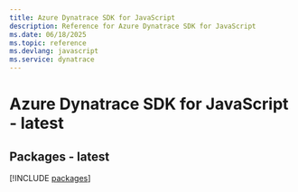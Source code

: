 ```yaml
---
title: Azure Dynatrace SDK for JavaScript
description: Reference for Azure Dynatrace SDK for JavaScript
ms.date: 06/18/2025
ms.topic: reference
ms.devlang: javascript
ms.service: dynatrace
---
```

# Azure Dynatrace SDK for JavaScript - latest
## Packages - latest
[!INCLUDE [packages](dynatrace-index.md)]